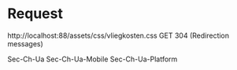 # Request 

http://localhost:88/assets/css/vliegkosten.css
GET
304 (Redirection messages)

Sec-Ch-Ua
Sec-Ch-Ua-Mobile
Sec-Ch-Ua-Platform
